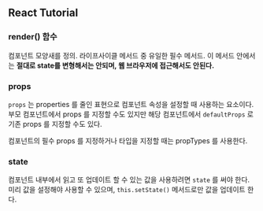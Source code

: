 ## React Tutorial

### render() 함수
컴포넌트 모양새를 정의. 라이프사이클 메서드 중 유일한 필수 메서드. 이 메서드 안에서는 __절대로 state를 변형해서는 안되며, 웹 브라우저에 접근해서도 안된다.__


### props
`props` 는 properties 를 줄인 표현으로 컴포넌트 속성을 설정할 때 사용하는 요소이다.
부모 컴포넌트에서 props 를 지정할 수도 있지만 해당 컴포넌트에서 `defaultProps` 로 기존 props 를 지정할 수도 있다.


컴포넌트의 필수 props 를 지정하거나 타입을 지정할 때는 propTypes 를 사용한다.

### state
컴포넌트 내부에서 읽고 또 업데이트 할 수 있는 값을 사용하려면 `state` 를 써야 한다.
미리 값을 설정해야 사용할 수 있으며, `this.setState()` 메서드로만 값을 업데이트 한다.

